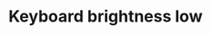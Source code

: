 ---
title: Keyboard brightness low
tags: ["keyboard", "brightness", "low", "backlit", "illumination", "dim", "gloomy"]
icon: keyboard-brightness-low
svg: '<svg xmlns="http://www.w3.org/2000/svg" width="24" height="24" fill="none" viewBox="0 0 24 24" stroke-width="1.5" stroke-linecap="round" stroke-linejoin="round" stroke="currentColor"><path d="M8 17h8M3 17h1m8-8v1m6 2.207.707-.707m-13 .707L5 11.5M20 17h1"/></svg>'
---